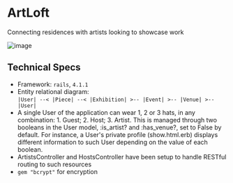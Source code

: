 # ArtLoft

Connecting residences with artists looking to showcase work 

![image](https://s3-us-west-2.amazonaws.com/leafpics/portfolio_page/artloft/one.png)

## Technical Specs

* Framework: `rails`, `4.1.1`
* Entity relational diagram:  
`|User| --< |Piece| --< |Exhibition| >-- |Event| >-- |Venue| >-- |User|`
* A single User of the application can wear 1, 2 or 3 hats, in any combination: 1. Guest; 2. Host; 3. Artist. This is managed through two booleans in the User model, :is_artist? and :has_venue?, set to False by default. For instance, a User's private profile (show.html.erb) displays different information to such User depending on the value of each boolean.
* ArtistsController and HostsController have been setup to handle RESTful routing to such resources
* `gem "bcrypt"` for encryption


